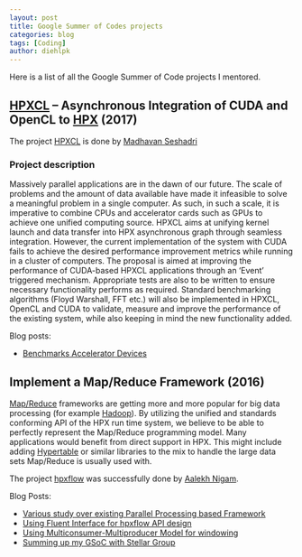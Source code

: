 ```yaml
---
layout: post
title: Google Summer of Codes projects
categories: blog
tags: [Coding]
author: diehlpk
---
```

Here is a list of all the Google Summer of Code projects I mentored.

## [HPXCL](https://github.com/STEllAR-GROUP/hpxcl) – Asynchronous Integration of CUDA and OpenCL to [HPX](https://github.com/STEllAR-GROUP/hpx) (2017)

The project [HPXCL](https://github.com/STEllAR-GROUP/hpxcl) is done by [Madhavan Seshadri](http://madhavanseshadri.com/)

### Project description

Massively parallel applications are in the dawn of our future. The scale of problems and the amount of data available have made it infeasible to solve 
a meaningful problem in a single computer. As such, in such a scale, it is imperative to combine CPUs and accelerator cards such as GPUs to achieve one 
unified computing source. HPXCL aims at unifying kernel launch and data transfer into HPX asynchronous graph through seamless integration. 
However, the current implementation of the system with CUDA fails to achieve the desired performance improvement metrics while running in a cluster 
of computers. The proposal is aimed at improving the performance of CUDA-based HPXCL applications through an ‘Event’ triggered mechanism. 
Appropriate tests are also to be written to ensure necessary functionality performs as required. 
Standard benchmarking algorithms (Floyd Warshall, FFT etc.) will also be implemented in HPXCL, OpenCL and CUDA to validate, 
measure and improve the performance of the existing system, while also keeping in mind the new functionality added.

Blog posts:

* [Benchmarks Accelerator Devices](https://madhavan001.github.io/Benchmarks-accelerator-devices/)

## Implement a Map/Reduce Framework (2016)

[Map/Reduce](http://en.wikipedia.org/wiki/MapReduce) frameworks are getting more and more popular for big data processing (for example [Hadoop](http://hadoop.apache.org/)). By utilizing the unified and standards conforming API of the HPX run time system, we believe to be able to perfectly represent the Map/Reduce programming model. Many applications would benefit from direct support in HPX. This might include adding [Hypertable](http://hypertable.com) or similar libraries to the mix to handle the large data sets Map/Reduce is usually used with.

The project [hpxflow](https://github.com/STEllAR-GROUP/hpxflow) was successfully done by [Aalekh Nigam](https://twitter.com/_aalekh).

Blog Posts:

* [Various study over existing Parallel Processing based Framework](http://aalekhnigam.tumblr.com/post/144510275317/various-study-over-existing-parallel-processing)
* [Using Fluent Interface for hpxflow API design](http://aalekhnigam.tumblr.com/post/149356061927/using-fluent-interface-for-hpxflow-api-design)
* [Using Multiconsumer-Multiproducer Model for windowing](http://aalekhnigam.tumblr.com/post/149355148447/using-multiconsumer-multiproducer-model-for)
* [Summing up my GSoC with Stellar Group](http://aalekhnigam.tumblr.com/post/149361127187/summing-up-my-gsoc-with-ste-ar-group)
